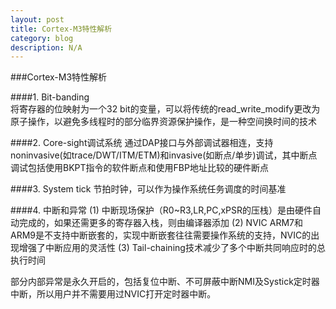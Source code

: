 ```yaml
---
layout: post
title: Cortex-M3特性解析
category: blog
description: N/A
---
```


###Cortex-M3特性解析

####1. Bit-banding  
将寄存器的位映射为一个32 bit的变量，可以将传统的read_write_modify更改为原子操作，以避免多线程时的部分临界资源保护操作，是一种空间换时间的技术

####2. Core-sight调试系统
通过DAP接口与外部调试器相连，支持noninvasive(如trace/DWT/ITM/ETM)和invasive(如断点/单步)调试，其中断点调试包括使用BKPT指令的软件断点和使用FBP地址比较的硬件断点

####3. System tick
节拍时钟，可以作为操作系统任务调度的时间基准

####4. 中断和异常
(1) 中断现场保护（R0~R3,LR,PC,xPSR的压栈）是由硬件自动完成的，如果还需更多的寄存器入栈，则由编译器添加
(2) NVIC
ARM7和ARM9是不支持中断嵌套的，实现中断嵌套往往需要操作系统的支持，NVIC的出现增强了中断应用的灵活性
(3) Tail-chaining技术减少了多个中断共同响应时的总执行时间

部分内部异常是永久开启的，包括复位中断、不可屏蔽中断NMI及Systick定时器中断，所以用户并不需要用过NVIC打开定时器中断。




